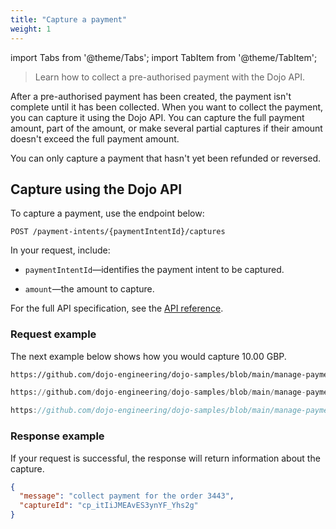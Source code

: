 ```yaml
---
title: "Capture a payment"
weight: 1
---
```

import Tabs from '@theme/Tabs';
import TabItem from '@theme/TabItem';

>Learn how to collect a pre-authorised payment with the Dojo API.

After a pre-authorised payment has been created, the payment isn't complete until it has been collected. When you want to collect the payment, you can capture it using the Dojo API. You can capture the full payment amount, part of the amount, or make several partial captures if their amount doesn't exceed the full payment amount.

You can only capture a payment that hasn't yet been refunded or reversed.

## Capture using the Dojo API

To capture a payment, use the endpoint below:

``` POST /payment-intents/{paymentIntentId}/captures ```

In your request, include:

* `paymentIntentId`—identifies the payment intent to be captured.

* `amount`—the amount to capture.

For the full API specification, see the [API reference](/api#operation/Captures_Create).

### Request example

The next example below shows how you would capture 10.00 GBP.

<Tabs groupId="codeGroup">
  <TabItem value="curl" label="curl" default>

```bash reference
https://github.com/dojo-engineering/dojo-samples/blob/main/manage-payments/curl/capture.sh
```

  </TabItem>
  <TabItem value="python" label="Python">

```py reference
https://github.com/dojo-engineering/dojo-samples/blob/main/manage-payments/python/capture.py
```

  </TabItem>
  <TabItem value="C#" label="C#">

```csharp reference
https://github.com/dojo-engineering/dojo-samples/blob/main/manage-payments/cs/capture.cs
```
</TabItem>
</Tabs>

### Response example

If your request is successful, the response will return information about the capture.

```json
{
  "message": "collect payment for the order 3443",
  "captureId": "cp_itIiJMEAvES3ynYF_Yhs2g"
}
```
